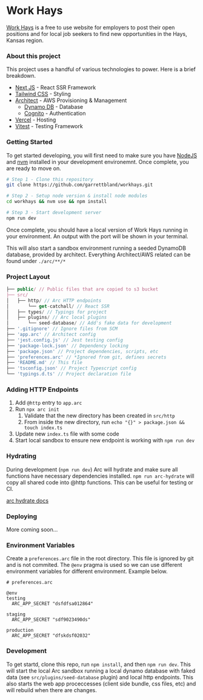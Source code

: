 # Work Hays

[Work Hays](https://workhays.com) is a free to use website for employers to post their open positions and for local job seekers to find new opportunities in the Hays, Kansas region.

### About this project

This project uses a handful of various technologies to power. Here is a brief breakdown.

-   [Next JS](https://nextjs.org/) - React SSR Framework
-   [Tailwind CSS](https://tailwindcss.com/) - Styling
-   [Architect](https://arc.codes/) - AWS Provisioning & Management
    -   [Dynamo DB](https://aws.amazon.com/dynamodb/) - Database
    -   [Cognito](https://aws.amazon.com/cognito/) - Authentication
-   [Vercel](https://vercel.com/) - Hosting
-   [Vitest](https://vitest.dev/) - Testing Framework

### Getting Started

To get started developing, you will first need to make sure you have [NodeJS](https://nodejs.org/en) and [nvm](https://github.com/nvm-sh/nvm) installed in your development environemnt. Once complete, you are ready to move on.

```bash
# Step 1 - Clone this repository
git clone https://github.com/garrettbland/workhays.git

# Step 2 - Setup node version & install node modules
cd workhays && nvm use && npm install

# Step 3 - Start development server
npm run dev
```

Once complete, you should have a local version of Work Hays running in your environment. An output with the port will be shown in your terminal.

This will also start a sandbox environment running a seeded DynamoDB database, provided by architect. Everything Architect/AWS related can be found under `./arc/**/*`

### Project Layout

```js
├── public/ // Public files that are copied to s3 bucket
├── src/
│   ├── http/ // Arc HTTP endpoints
│       └── get-catchall/ // React SSR
│   ├── types/ // Typings for project
│   ├── plugins/ // Arc local plugins
│       └── seed-database/ // Add's fake data for development
├── '.gitignore' // Ignore files from SCM
├── 'app.arc' // Architect config
├── 'jest.config.js' // Jest testing config
├── 'package-lock.json' // Dependency locking
├── 'package.json' // Project dependencies, scripts, etc
├── 'preferences.arc' // *Ignored from git, defines secrets
├── 'README.md' // This file
├── 'tsconfig.json' // Project Typescript config
└── 'typings.d.ts' // Project declaration file
```

### Adding HTTP Endpoints

1. Add `@http` entry to `app.arc`
2. Run `npx arc init`
    1. Validate that the new directory has been created in `src/http`
    2. From inside the new directory, run `echo "{}" > package.json && touch index.ts`
3. Update new `index.ts` file with some code
4. Start local sandbox to ensure new endpoint is working with `npm run dev`

### Hydrating

During development (`npm run dev`) Arc will hydrate and make sure all functions
have necessary dependencies installed. `npm run arc-hydrate` will copy all shared
code into @http functions. This can be useful for testing or CI.

[arc hydrate docs](https://arc.codes/docs/en/reference/cli/hydrate)

### Deploying

More coming soon...

### Environment Variables

Create a `preferences.arc` file in the root directory. This file is ignored by git and is not commited. The `@env` pragma is used so we can use different environment variables for different environment. Example below.

```
# preferences.arc

@env
testing
  ARC_APP_SECRET "dsfdfsa012864"

staging
  ARC_APP_SECRET "sdf9023490ds"

production
  ARC_APP_SECRET "dfskdsf02032"
```

### Development

To get startd, clone this repo, run `npm install`, and then `npm run dev`. This will start the local Arc sandbox running a local dynamo database with faked data (see `src/plugins/seed-database` plugin) and local http endpoints. This also starts the web app proceccesses (client side bundle, css files, etc) and will rebuild when there are changes.
